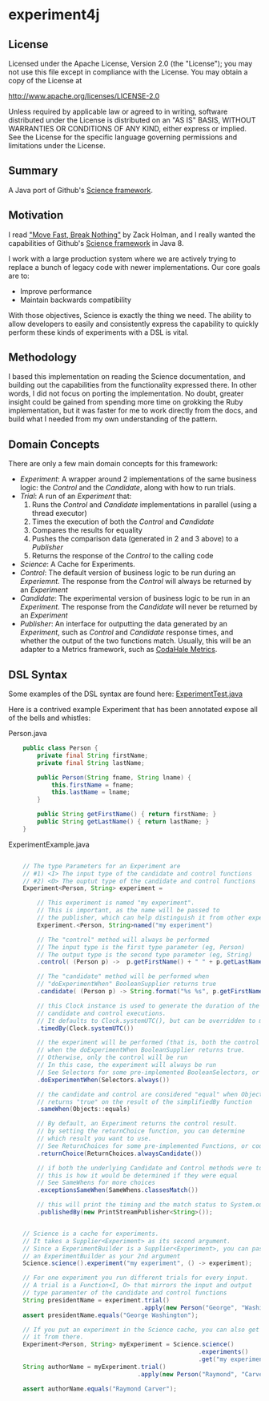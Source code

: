experiment4j
============
License
-------
Licensed under the Apache License, Version 2.0 (the "License");
you may not use this file except in compliance with the License.
You may obtain a copy of the License at

  http://www.apache.org/licenses/LICENSE-2.0

Unless required by applicable law or agreed to in writing, software
distributed under the License is distributed on an "AS IS" BASIS,
WITHOUT WARRANTIES OR CONDITIONS OF ANY KIND, either express or implied.
See the License for the specific language governing permissions and
limitations under the License.

Summary
-------
A Java port of Github's [Science framework](https://github.com/github/dat-science).

Motivation
----------
I read ["Move Fast, Break Nothing"](http://zachholman.com/talk/move-fast-break-nothing/) by Zack Holman, and I 
really wanted the capabilities of Github's [Science framework](https://github.com/github/dat-science) in Java 8.

I work with a large production system where we are actively trying to replace a bunch of legacy code with
newer implementations. Our core goals are to: 
* Improve performance
* Maintain backwards compatibility

With those objectives, Science is exactly the thing we need. The ability to allow developers to easily and consistently express the capability to quickly perform these kinds of experiments with a DSL is vital.

Methodology
-----------
I based this implementation on reading the Science documentation, and building out the capabilities from the
functionality expressed there. In other words, I did not focus on porting the implementation. No doubt, greater insight could be gained from spending more time on grokking the Ruby implementation, but it was faster for me to work directly from the docs, and build what I needed from my own understanding of the pattern.

Domain Concepts
---------------
There are only a few main domain concepts for this framework:

* _Experiment_: A wrapper around 2 implementations of the same business logic: the _Control_ and the _Candidate_, along with how to run trials.
* _Trial_: A run of an _Experiment_ that:
  1. Runs the _Control_ and _Candidate_ implementations in parallel (using a thread executor)
  2. Times the execution of both the _Control_ and _Candidate_
  3. Compares the results for equality
  3. Pushes the comparison data (generated in 2 and 3 above) to a _Publisher_
  4. Returns the response of the _Control_ to the calling code
* _Science_: A Cache for Experiments.
* _Control_: The default version of business logic to be run during an _Experiemnt_. The response from the _Control_ will always be returned by an _Experiment_
* _Candidate_: The experimental version of business logic to be run in an _Experiment_. The response from the _Candidate_ will never be returned by an _Experiment_
* _Publisher_: An interface for outputting the data generated by an _Experiment_, such as _Control_ and _Candidate_ response times, and whether the output of the two functions match. Usually, this will be an adapter to a Metrics framework, such as [CodaHale Metrics](http://mvnrepository.com/artifact/com.codahale.metrics).

DSL Syntax
----------
Some examples of the DSL syntax are found here: [ExperimentTest.java](https://github.com/dannwebster/experiment4j/blob/master/src/test/java/com/ticketmaster/exp/ExperimentTest.java)

Here is a contrived example Experiment that has been annotated expose all of the bells and whistles:

Person.java

```java
    public class Person {
        private final String firstName;
        private final String lastName;

        public Person(String fname, String lname) {
            this.firstName = fname;
            this.lastName = lname;
        }

        public String getFirstName() { return firstName; }
        public String getLastName() { return lastName; }
    }
```

ExperimentExample.java

```java

    // The type Parameters for an Experiment are
    // #1) <I> The input type of the candidate and control functions
    // #2) <O> The ouptut type of the candidate and control functions
    Experiment<Person, String> experiment = 

        // This experiment is named "my experiment".
        // This is important, as the name will be passed to 
        // the publisher, which can help distinguish it from other experiments.
        Experiment.<Person, String>named("my experiment")

        // The "control" method will always be performed 
        // The input type is the first type parameter (eg, Person)
        // The output type is the second type parameter (eg, String)
        .control( (Person p) ->  p.getFirstName() + " " + p.getLastName() ) 

        // The "candidate" method will be performed when 
        // "doExperimentWhen" BooleanSupplier returns true
        .candidate( (Person p) -> String.format("%s %s", p.getFirstName(), p.getLastName()) )

        // this Clock instance is used to generate the duration of the 
        // candidate and control executions.
        // It defaults to Clock.systemUTC(), but can be overridden to make testing easier
        .timedBy(Clock.systemUTC())

        // the experiment will be performed (that is, both the control and the candidate will be run)
        // when the doExperimentWhen BooleanSupplier returns true.
        // Otherwise, only the control will be run
        // In this case, the experiment will always be run 
        // See Selectors for some pre-implemented BooleanSelectors, or code your own 
        .doExperimentWhen(Selectors.always())  

        // the candidate and control are considered "equal" when Object.equals() 
        // returns "true" on the result of the simplifiedBy function
        .sameWhen(Objects::equals) 

        // By default, an Experiment returns the control result.
        // by setting the returnChoice function, you can determine
        // which result you want to use. 
        // See ReturnChoices for some pre-implemented Functions, or code your own 
        .returnChoice(ReturnChoices.alwaysCandidate())

        // if both the underlying Candidate and Control methods were to throw exceptions, 
        // this is how it would be determined if they were equal
        // See SameWhens for more choices
        .exceptionsSameWhen(SameWhens.classesMatch()) 

        // this will print the timing and the match status to System.out,
        .publishedBy(new PrintStreamPublisher<String>());


    // Science is a cache for experiments.
    // It takes a Supplier<Experiment> as its second argument.
    // Since a ExperimentBuilder is a Supplier<Experiment>, you can pass
    // an ExperimentBuilder as your 2nd argument
    Science.science().experiment("my experiment", () -> experiment);

    // For one experiment you run different trials for every input.
    // A trial is a Function<I, O> that mirrors the input and output
    // type paramenter of the candidate and control functions
    String presidentName = experiment.trial()
                                     .apply(new Person("George", "Washington"));
    assert presidentName.equals("George Washington");

    // If you put an experiment in the Science cache, you can also get
    // it from there.
    Experiment<Person, String> myExperiment = Science.science()
                                                     .experiments()
                                                     .get("my experiment");
    String authorName = myExperiment.trial()
                                    .apply(new Person("Raymond", "Carver"));

    assert authorName.equals("Raymond Carver");
```
